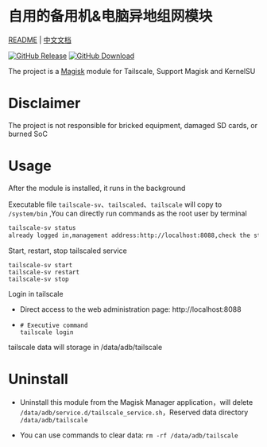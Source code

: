 # 自用的备用机&电脑异地组网模块

[README](README.md) | [中文文档](README_zh.md)

[![GitHub Release](https://img.shields.io/github/v/release/linuxscreen/TailscaleForMagisk)](https://github.com/linuxscreen/TailscaleForMagisk/releases)
[![GitHub Download](https://img.shields.io/github/downloads/linuxscreen/TailscaleForMagisk/total)](https://github.com/linuxscreen/TailscaleForMagisk/releases)

The project is a [Magisk](https://github.com/topjohnwu/Magisk) module for Tailscale, Support Magisk and KernelSU

# Disclaimer
The project is not responsible for bricked equipment, damaged SD cards, or burned SoC

# Usage
After the module is installed, it runs in the background

Executable file `tailscale-sv`、`tailscaled`、`tailscale` will copy to `/system/bin` ,You can directly run commands as the root user by terminal

```bash
tailscale-sv status
already logged in,management address:http://localhost:8088,check the status excute`tailscale status` by terminal
```

Start, restart, stop tailscaled service

```
tailscale-sv start
tailscale-sv restart
tailscale-sv stop
```

Login in tailscale

- Direct access to the web administration page: http://localhost:8088

- ```
  # Executive command
  tailscale login
  ```
tailscale data will storage in /data/adb/tailscale

# Uninstall

- Uninstall this module from the Magisk Manager application，will delete `/data/adb/service.d/tailscale_service.sh`，Reserved data directory `/data/adb/tailscale`

- You can use commands to clear data: `rm -rf /data/adb/tailscale`

